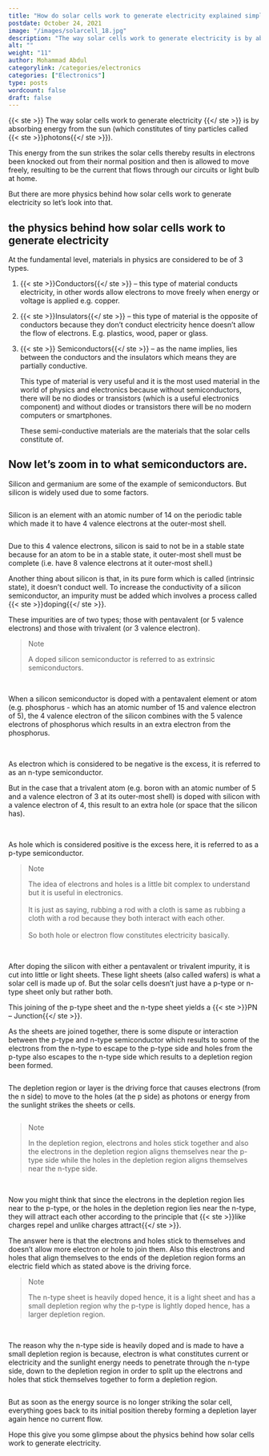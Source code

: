 ```yaml
---
title: "How do solar cells work to generate electricity explained simply?"
postdate: October 24, 2021
image: "/images/solarcell_18.jpg"
description: "The way solar cells work to generate electricity is by absorbing energy from the sun (which constitutes of tiny particles called photons."
alt: ""
weight: "11"
author: Mohammad Abdul
categorylink: /categories/electronics
categories: ["Electronics"]
type: posts
wordcount: false
draft: false
---
```


{{< ste >}} The way solar cells work to generate electricity {{</ ste >}} is by absorbing energy from the sun (which constitutes of tiny particles called {{< ste >}}photons{{</ ste >}}).

This energy from the sun strikes the solar cells thereby results in electrons been knocked out from their normal position and then is allowed to move freely, resulting to be the current that flows through our circuits or light bulb at home.

But there are more physics behind how solar cells work to generate electricity so let’s look into that.

## the physics behind how solar cells work to generate electricity

At the fundamental level, materials in physics are considered to be of 3 types.

1. {{< ste >}}Conductors{{</ ste >}} – this type of material conducts electricity, in other words allow electrons to move freely when energy or voltage is applied e.g. copper.
2. {{< ste >}}Insulators{{</ ste >}} – this type of material is the opposite of conductors because they don’t conduct electricity hence doesn’t allow the flow of electrons. E.g. plastics, wood, paper or glass.
3. {{< ste >}} Semiconductors{{</ ste >}} – as the name implies, lies between the conductors and the insulators which means they are partially conductive.

   This type of material is very useful and it is the most used material in the world of physics and electronics because without semiconductors, there will be no diodes or transistors (which is a useful electronics component) and without diodes or transistors there will be no modern computers or smartphones.

   These semi-conductive materials are the materials that the solar cells constitute of.

## Now let’s zoom in to what semiconductors are.

Silicon and germanium are some of the example of semiconductors. But silicon is widely used due to some factors.

<img src="/images/20element_2.jpg" alt="">

Silicon is an element with an atomic number of 14 on the periodic table which made it to have 4 valence electrons at the outer-most shell.

<img src="/images/silicon_10.jpg" alt="">

Due to this 4 valence electrons, silicon is said to not be in a stable state because for an atom to be in a stable state, it outer-most shell must be complete (i.e. have 8 valence electrons at it outer-most shell.)

Another thing about silicon is that, in its pure form which is called (intrinsic state), it doesn’t conduct well. To increase the conductivity of a silicon semiconductor, an impurity must be added which involves a process called {{< ste >}}doping{{</ ste >}}.

These impurities are of two types; those with pentavalent (or 5 valence electrons) and those with trivalent (or 3 valence electron).

<blockquote class="blockquote">
<p class="little-nugget">Note</p>
<p class="quote-text">
A doped silicon semiconductor is referred to as extrinsic semiconductors.
</blockquote>
<br>


When a silicon semiconductor is doped with a pentavalent element or atom (e.g. phosphorus - which has an atomic number of 15 and valence electron of 5), the 4 valence electron of the silicon combines with the 5 valence electrons of phosphorus which results in an extra electron from the phosphorus.

<img src="/images/silicon_11.jpg" alt="">

<img src="/images/silicon_8.jpg" alt="">


As electron which is considered to be negative is the excess, it is referred to as an n-type semiconductor.

But in the case that a trivalent atom (e.g. boron with an atomic number of 5 and a valence electron of 3 at its outer-most shell) is doped with silicon with a valence electron of 4, this result to an extra hole (or space that the silicon has).

<img src="/images/silicon_9.jpg" alt="">

<img src="/images/silicon_7.jpg" alt="">

As hole which is considered positive is the excess here, it is referred to as a p-type semiconductor.

<blockquote class="blockquote">
<p class="little-nugget">Note</p>
<p class="quote-text">
The idea of electrons and holes is a little bit complex to understand but it is useful in electronics.
<br>
<br>
It is just as saying, rubbing a rod with a cloth is same as rubbing a cloth with a rod because they both interact with each other.
<br>
<br>
So both hole or electron flow constitutes electricity basically.
</blockquote>
<br>

After doping the silicon with either a pentavalent or trivalent impurity, it is cut into little or light sheets. These light sheets (also called wafers) is what a solar cell is made up of. But the solar cells doesn’t just have a p-type or n-type sheet only but rather both.

This joining of the p-type sheet and the n-type sheet yields a {{< ste >}}PN – Junction{{</ ste >}}.

As the sheets are joined together, there is some dispute or interaction between the p-type and n-type semiconductor which results to some of the electrons from the n-type to escape to the p-type side and holes from the p-type also escapes to the n-type side which results to a depletion region been formed.

<img src="/images/solarcell_12.jpg" alt="">

The depletion region or layer is the driving force that causes electrons (from the n side) to move to the holes (at the p side) as photons or energy from the sunlight strikes the sheets or cells.

<img src="/images/solarcell_13.jpg" alt="">



<blockquote class="blockquote">
<p class="little-nugget">Note</p>
<p class="quote-text">
In the depletion region, electrons and holes stick together and also the electrons in the depletion region aligns themselves near the p-type side while the holes in the depletion region aligns themselves near the n-type side. 
</blockquote>
<br>

Now you might think that since the electrons in the depletion region lies near to the p-type, or the holes in the depletion region lies near the n-type, they will attract each other according to the principle that {{< ste >}}like charges repel and unlike charges attract{{</ ste >}}.

The answer here is that the electrons and holes stick to themselves and doesn’t allow more electron or hole to join them.
Also this electrons and holes that align themselves to the ends of the depletion region forms an electric field which as stated above is the driving force.

<blockquote class="blockquote">
<p class="little-nugget">Note</p>
<p class="quote-text">
The n-type sheet is heavily doped hence, it is a light sheet and has a small depletion region why the p-type is lightly doped hence, has a larger depletion region.</blockquote>
<br>

<img src="/images/solarcell_14.jpg" alt="">

The reason why the n-type side is heavily doped and is made to have a small depletion region is because, electron is what constitutes current or electricity and the sunlight energy needs to penetrate through the n-type side, down to the depletion region in order to split up the electrons and holes that stick themselves together to form a depletion region.

<img src="/images/solarcell_18.jpg" alt="">

But as soon as the energy source is no longer striking the solar cell, everything goes back to its initial position thereby forming a depletion layer again hence no current flow.

Hope this give you some glimpse about the physics behind how solar cells work to generate electricity.
